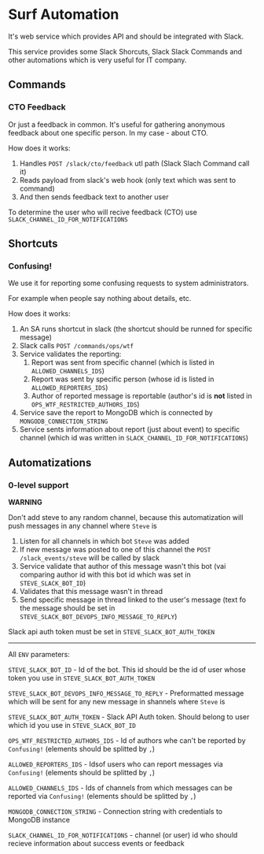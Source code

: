 # Surf Automation

It's web service which provides API and should be integrated with Slack.

This service provides some Slack Shorcuts, Slack Slack Commands and other automations which is very useful for IT company. 

## Commands

### CTO Feedback

Or just a feedback in common. It's useful for gathering anonymous feedback about one specific person. In my case - about CTO.

How does it works:
1. Handles `POST /slack/cto/feedback` utl path (Slack Slach Command call it)
2. Reads payload from slack's web hook (only text which was sent to command)
3. And then sends feedback text to another user

To determine the user who will recive feedback (CTO) use `SLACK_CHANNEL_ID_FOR_NOTIFICATIONS`

## Shortcuts

### Confusing!

We use it for reporting some confusing requests to system administrators.

For example when people say nothing about details, etc. 

How does it works:
1. An SA runs shortcut in slack (the shortcut should be runned for specific message)
2. Slack calls `POST /commands/ops/wtf`
3. Service validates the reporting:
    1. Report was sent from specific channel (which is listed in `ALLOWED_CHANNELS_IDS`)
    2. Report was sent by specific person (whose id is listed in `ALLOWED_REPORTERS_IDS`)
    3. Author of reported message is reportable (author's id is **not** listed in `OPS_WTF_RESTRICTED_AUTHORS_IDS`)
4. Service save the report to MongoDB which is connected by `MONGODB_CONNECTION_STRING`
5. Service sents information about report (just about event) to specific channel (which id was written in `SLACK_CHANNEL_ID_FOR_NOTIFICATIONS`)

## Automatizations

### 0-level support

**WARNING** 

Don't add steve to any random channel, because this automatization will push messages in any channel where `Steve` is

1. Listen for all channels in which bot `Steve` was added
2. If new message was posted to one of this channel the `POST /slack_events/steve` will be called by slack
3. Service validate that author of this message wasn't this bot (vai comparing author id with this bot id which was set in `STEVE_SLACK_BOT_ID`)
4. Validates that this message wasn't in thread
5. Send specific message in thread linked to the user's message (text fo the message should be set in `STEVE_SLACK_BOT_DEVOPS_INFO_MESSAGE_TO_REPLY`)

Slack api auth token must be set in `STEVE_SLACK_BOT_AUTH_TOKEN`

---

All `ENV` parameters:

`STEVE_SLACK_BOT_ID` - Id of the bot. This id should be the id of user whose token you use in `STEVE_SLACK_BOT_AUTH_TOKEN`

`STEVE_SLACK_BOT_DEVOPS_INFO_MESSAGE_TO_REPLY` - Preformatted message which will be sent for any new message in shannels where `Steve` is

`STEVE_SLACK_BOT_AUTH_TOKEN` - Slack API Auth token. Should belong to user which id you use in `STEVE_SLACK_BOT_ID`

`OPS_WTF_RESTRICTED_AUTHORS_IDS` - Id of authors whe can't be reported by `Confusing!` (elements should be splitted by `,`)

`ALLOWED_REPORTERS_IDS` - Idsof users who can report messages via `Confusing!` (elements should be splitted by `,`)

`ALLOWED_CHANNELS_IDS` - Ids of channels from which messages can be reported via `Confusing!` (elements should be splitted by `,`)

`MONGODB_CONNECTION_STRING` - Connection string with credentials to MongoDB instance

`SLACK_CHANNEL_ID_FOR_NOTIFICATIONS` - channel (or user) id who should recieve information about success events or feedback